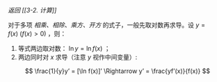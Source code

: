*返回 [[3-2. 计算]]*

对于多项 *相乘、相除、乘方、开方* 的式子，一般先取对数再求导。设 $y = f(x) ~ (f(x)>0)$ ，则：

1. 等式两边取对数： $\ln y = \ln f(x)$ ；
2. 两边同时对 $x$ 求导（注意 $y$ 视作中间变量）:

$$
\frac{1}{y}y’ = [\ln f(x)]’ \Rightarrow y’ = \frac{yf’(x)}{f(x)}
$$